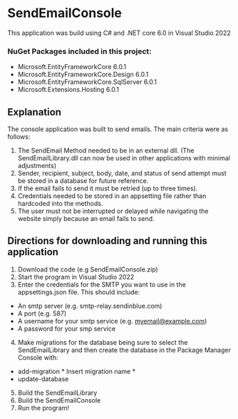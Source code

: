 # SendEmailConsole

This application was build using C# and .NET core 6.0 in Visual Studio 2022

### NuGet Packages included in this project:
* Microsoft.EntityFrameworkCore 6.0.1
* Microsoft.EntityFrameworkCore.Design 6.0.1
* Microsoft.EntityFrameworkCore.SqlServer 6.0.1
* Microsoft.Extensions.Hosting 6.0.1


## Explanation
The console application was built to send emails. The main criteria were as follows:

1. The SendEmail Method needed to be in an external dll. (The SendEmailLibrary.dll can now be used in other applications with minimal adjustments)
2. Sender, recipient, subject, body, date, and status of send attempt must be stored in a database for future reference.
3. If the email fails to send it must be retried (up to three times).
4. Credentials needed to be stored in an appsetting file rather than hardcoded into the methods.
5. The user must not be interrupted or delayed while navigating the website simply because an email fails to send.


## Directions for downloading and running this application
1. Download the code (e.g SendEmailConsole.zip)
2. Start the program in Visual Studio 2022
3. Enter the credentials for the SMTP you want to use in the appsettings.json file. This should include: 
  * An smtp server (e.g. smtp-relay.sendinblue.com)
  * A port (e.g. 587)
  * A username for your smtp service (e.g. myemail@example.com)
  * A password for your smp service
4. Make migrations for the database being sure to select the SendEmailLibrary and then create the database in the Package Manager Console with:
  * add-migration * Insert migration name *
  * update-database
5. Build the SendEmailLibrary
6. Build the SendEmailConsole
7. Run the program!
